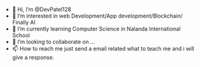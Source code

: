 - 👋 Hi, I’m @DevPatel128
- 👀 I’m interested in web Development/App development/Blockchain/ Finally AI 
- 🌱 I’m currently learning Computer Science in Nalanda International School 
- 💞️ I’m looking to collaborate on ...
- 📫 How to reach me just send a email related what to teach me and i will give a response.

<!---
DevPatel128/DevPatel128 is a ✨ special ✨ repository because its `README.md` (this file) appears on your GitHub profile.
You can click the Preview link to take a look at your changes.
--->
